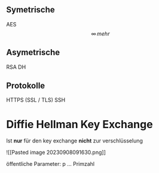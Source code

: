 ## Symetrische
AES
$$
{\infty}\,mehr
$$
## Asymetrische
RSA
DH
## Protokolle
HTTPS (SSL / TLS)
SSH

# Diffie Hellman Key Exchange

Ist **nur** für den key exchange **nicht** zur verschlüsselung

![[Pasted image 20230908091630.png]]

öffentliche Parameter: p  ... Primzahl
